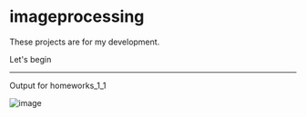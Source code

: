 # imageprocessing

These projects are for my development.

Let's begin

------------
Output for homeworks_1_1

![image](https://user-images.githubusercontent.com/70072431/155325120-9b24521e-638f-49b4-8199-4a1ff2e75d37.png)

